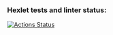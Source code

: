 ### Hexlet tests and linter status:
[![Actions Status](https://github.com/eKulshan/rails-project-63/actions/workflows/hexlet-check.yml/badge.svg)](https://github.com/eKulshan/rails-project-63/actions)